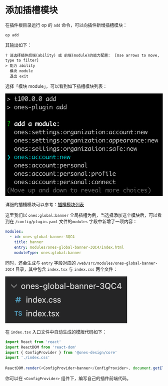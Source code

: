 # 添加插槽模块

在插件根目录运行 op 的 `add` 命令，可以向插件新增插槽模块：

```
op add
```

其输出如下：

```
? 请选择插件后端(ability) 或 前端(module)的能力配置:  [Use arrows to move, type to filter]
> 能力 ability
  模块 module
  退出 exit
```

选择「模块 module」，可以看到如下插槽模块列表：

![](../images/module.png)

详细的插槽模块可以参考：[插槽模块列表](../../../api/module-type/index.md)

这里我们以 `ones:global:banner` 全局插槽为例，当选择添加这个模块后，可以看到在 `/config/plugin.yaml` 文件的`modules` 字段中新增了一项内容：

```yaml title="/config/plugin.yaml"
modules:
  - id: ones-global-banner-3QC4
    title: banner
    entry: modules/ones-global-banner-3QC4/index.html
    moduleType: ones:global:banner
```

同时，还会生成与 `entry` 字段对应的 `/web/src/modules/ones-global-banner-3QC4` 目录，其中包含 `index.tsx` 与 `index.css` 两个文件：

![](../images/banner.png)

在 `index.tsx` 入口文件中自动生成的模版代码如下：

```ts title="/web/src/modules/ones-global-banner-3QC4/index.tsx"
import React from 'react'
import ReactDOM from 'react-dom'
import { ConfigProvider } from '@ones-design/core'
import './index.css'

ReactDOM.render(<ConfigProvider>banner</ConfigProvider>, document.getElementById('ones-mf-root'))
```

你可以在 `<ConfigProvider>` 组件下，编写自己的插件前端代码。
